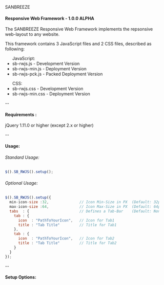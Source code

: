 SANBREEZE
#### Responsive Web Framework - 1.0.0 ALPHA

The SANBREEZE Responsive Web Framework implements the repsonsive web-layout to any website.

This framework contains 3 JavaScript files and 2 CSS files, described as following:

<ul>JavaScript:
<li>sb-rwjs.js      - Development Version</li>
<li>sb-rwjs-min.js  - Deployment Version</li>
<li>sb-rwjs-pck.js  - Packed Deployment Version</li>
</ul>

<ul>CSS:
<li>sb-rwjs.css     - Development Version</li>
<li>sb-rwjs-min.css - Deployment Version</li>
</ul>


--

#### Requirements  :
  jQuery 1.11.0 or higher (except 2.x or higher)
  
--

#### Usage:
###### Standard Usage:
``` javascript
$().SB_RWJS().setup();
```

###### Optional Usage:
```javascript
$().SB_RWJS().setup({
  min-icon-size :32,              // Icon Min-Size in PX  (Default: 32px)
  max-icon-size :64,              // Icon Max-Size in PX  (Default: 64px)
  tabs  : {                       // Defines a Tab-Bar    (Default: None)
    tab : {
      icon  : "PathToYourIcon",   // Icon for Tab1
      title : "Tab Title"         // Title for Tab1
    },
    tab : {
      icon  : "PathToYourIcon",   // Icon for Tab2
      title : "Tab Title"         // Title for Tab2
    }
  }
});
```

--

#### Setup Options:
